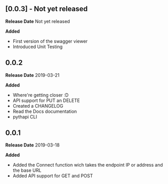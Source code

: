 ## [0.0.3] - Not yet released
**Release Date** Not yet released

**Added**

* First version of the swagger viewer
* Introduced Unit Testing

## 0.0.2
**Release Date** 2019-03-21

**Added**

* Where're getting closer :D
* API support for PUT an DELETE
* Created a CHANGELOG
* Read the Docs documentation
* pythapi CLI

## 0.0.1
**Release Date** 2019-03-18

**Added**

* Added the Connect function wich takes the endpoint IP or address and the base URL
* Added API support for GET and POST